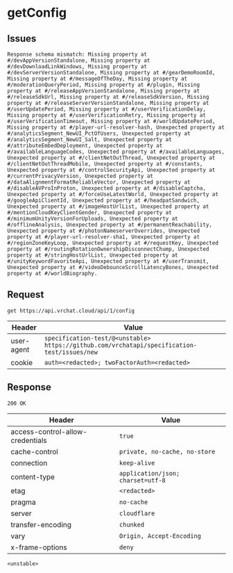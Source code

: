 # getConfig

## Issues
```
Response schema mismatch: Missing property at #/devAppVersionStandalone, Missing property at #/devDownloadLinkWindows, Missing property at #/devServerVersionStandalone, Missing property at #/gearDemoRoomId, Missing property at #/messageOfTheDay, Missing property at #/moderationQueryPeriod, Missing property at #/plugin, Missing property at #/releaseAppVersionStandalone, Missing property at #/releaseSdkUrl, Missing property at #/releaseSdkVersion, Missing property at #/releaseServerVersionStandalone, Missing property at #/userUpdatePeriod, Missing property at #/userVerificationDelay, Missing property at #/userVerificationRetry, Missing property at #/userVerificationTimeout, Missing property at #/worldUpdatePeriod, Missing property at #/player-url-resolver-hash, Unexpected property at #/analyticsSegment_NewUI_PctOfUsers, Unexpected property at #/analyticsSegment_NewUI_Salt, Unexpected property at #/attributeEmbedDeployment, Unexpected property at #/availableLanguageCodes, Unexpected property at #/availableLanguages, Unexpected property at #/clientNetOutThread, Unexpected property at #/clientNetOutThreadMobile, Unexpected property at #/constants, Unexpected property at #/controlSecurityApi, Unexpected property at #/currentPrivacyVersion, Unexpected property at #/dataAlignmentFormatReliableVector, Unexpected property at #/disableAVProInProton, Unexpected property at #/disableCaptcha, Unexpected property at #/forceUseLatestWorld, Unexpected property at #/googleApiClientId, Unexpected property at #/headpatSandwich, Unexpected property at #/imageHostUrlList, Unexpected property at #/mentionCloudKeyClientGender, Unexpected property at #/minimumUnityVersionForUploads, Unexpected property at #/offlineAnalysis, Unexpected property at #/permanentReachability, Unexpected property at #/photonNameserverOverrides, Unexpected property at #/player-url-resolver-sha1, Unexpected property at #/regionZoneKeyLoop, Unexpected property at #/requestKey, Unexpected property at #/routingRotationOwnershipDisconnectChump, Unexpected property at #/stringHostUrlList, Unexpected property at #/unityKeywordFavoriteApi, Unexpected property at #/userTransmit, Unexpected property at #/videoDebounceScrollLatencyBones, Unexpected property at #/worldBiography.
```

## Request
`get https://api.vrchat.cloud/api/1/config`

| Header | Value |
| ------ | ----- |
| user-agent | `specification-test/@<unstable> https://github.com/vrchatapi/specification-test/issues/new` |
| cookie | `auth=<redacted>; twoFactorAuth=<redacted>` |


## Response
`200 OK`

| Header | Value |
| ------ | ----- |
| access-control-allow-credentials | `true` |
| cache-control | `private, no-cache, no-store` |
| connection | `keep-alive` |
| content-type | `application/json; charset=utf-8` |
| etag | `<redacted>` |
| pragma | `no-cache` |
| server | `cloudflare` |
| transfer-encoding | `chunked` |
| vary | `Origin, Accept-Encoding` |
| x-frame-options | `deny` |

```jsonc
<unstable>
```
